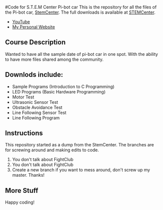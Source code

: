 #Code for S.T.E.M Center Pi-bot car
This is the repository for all the files of the Pi-bot car, [StemCenter](http://stemcenterusa.com/pi-bot/downloads-/). The full downloads is available at [STEMCenter](http://stemcenterusa.com/pi-bot/downloads-/).
- [YouTube](https://www.youtube.com/channel/UC1LGHm3S_TprJv83GwJVTRw)
- [My Personal Website](http://www.djburn.com)

## Course Description
Wanted to have all the sample date of pi-bot car in one spot. With the ability to have more files shared among the community.

## Downlods include:
- Sample Programs (Introduction to C Programming)
- LED Programs (Basic Hardware Programming)
- Motor Test
- Ultrasonic Sensor Test
- Obstacle Avoidance Test
- Line Following Sensor Test
- Line Following Program

## Instructions
This repository started as a dump from the StemCenter.  The branches are for screwing around and making edits to code.

1. You don't talk about FightClub
2. You don't talk about FightClub
3. Create a new branch if you want to mess around, don't screw up my master.  Thanks!

## More Stuff
Happy coding!